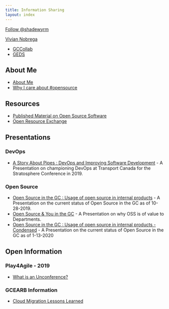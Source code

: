 ```yaml
---
title: Information Sharing
layout: index
---
```


<div>
  
<a href="https://twitter.com/shadewyrm?ref_src=twsrc%5Etfw" class="twitter-follow-button" data-show-count="false">Follow @shadewyrm</a><script async src="https://platform.twitter.com/widgets.js" charset="utf-8"></script>

<script type="text/javascript" src="https://platform.linkedin.com/badges/js/profile.js" async defer></script>

<div class="LI-profile-badge"  data-version="v1" data-size="medium" data-locale="en_US" data-type="horizontal" data-theme="light" data-vanity="vivian-nobrega-782481160"><a class="LI-simple-link" href='https://ca.linkedin.com/in/vivian-nobrega-782481160?trk=profile-badge'>Vivian Nobrega</a></div>

</div>

* [GCCollab](https://gccollab.ca/profile/Vivian.Nobrega)
* [GEDS](https://gcdirectory-gcannuaire.ssc-spc.gc.ca/en/GCD/?pgid=015&dn=cn%3DNobrega%5C%2C+Vivian%2Cou%3DESP-PSI%2Cou%3DCTO-DPT%2Cou%3DOCIO-BDPI%2Cou%3DTBS-SCT%2Co%3Dgc%2Cc%3Dca)

## About Me

* [About Me](about-me.html)
* [Why I care about #opensource](blogs/why-i-oss.html)

## Resources

* [Published Material on Open Source Software](https://www.canada.ca/en/government/system/digital-government/open-source-software.html)
* [Open Resource Exchange](https://canada-ca.github.io/ore-ero/)

## Presentations

### DevOps

* [A Story About Pipes : DevOps and Improving Software Development](presentations/a-story-about-pipes.html) - A Presentation on championing DevOps at Transport Canada for the Stratosphere Conference in 2019.

### Open Source

* [Open Source in the GC : Usage of open source in internal products](presentations/open-source-in-the-gc.html) - A Presentation on the current status of Open Source in the GC as of 10-28-2019.
* [Open Source & You in the GC](presentations/oss-and-you-in-the-gc.html) - A Presentation on why OSS is of value to Departments.
* [Open Source in the GC : Usage of open source in internal products - Condensed](presentations/open-source-in-the-gc2.html) - A Presentation on the current status of Open Source in the GC as of 1-13-2020

## Open Information

### Play4Agile - 2019

* [What is an Unconference?](blogs/play4agile-unconference.html)

### GCEARB Information

* [Cloud Migration Lessons Learned](blogs/gc-wlm-lessonslearned.html)
